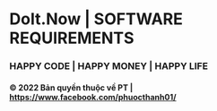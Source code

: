 ﻿# DoIt.Now | SOFTWARE REQUIREMENTS
 
 
### HAPPY CODE | HAPPY MONEY | HAPPY LIFE
 
 #### © 2022 Bản quyền thuộc về PT | https://www.facebook.com/phuocthanh01/ 
